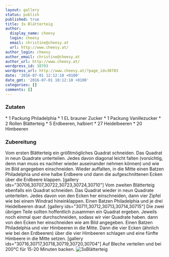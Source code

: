```yaml
---
layout: gallery
status: publish
published: true
title: 3x Blätterteig
author:
  display_name: cheesy
  login: cheesy
  email: christine@cheesy.at
  url: http://www.cheesy.at/
author_login: cheesy
author_email: christine@cheesy.at
author_url: http://www.cheesy.at/
wordpress_id: 30703
wordpress_url: http://www.cheesy.at/?page_id=30703
date: '2016-07-01 12:12:18 +0100'
date_gmt: '2016-07-01 10:12:18 +0100'
categories: []
comments: []
---
```

### Zutaten
\* 1 Packung Philadelphia
\* 1 EL brauner Zucker
\* 1 Packung Vanillezucker
\* 2 Rollen Blätterteig
\* 5 Erdbeeren, halbiert
\* 27 Heidelbeeren
\* 20 Himbeeren
### Zubereitung
Vom ersten Blätterteig ein größtmögliches Quadrat schneiden. Das Quadrat in neun Quadrate unterteilen. Jedes davon diagonal leicht falten (vorsichtig, denn man muss es nachher wieder auseinander nehmen können) und wie im Bild angegeben einschneiden. Wieder auffalten, in die Mitte einen Batzen Philadelphia und eine halbe Erdbeere und dann die aufgeschnittenen Ecken über die Erdbeere klappen.
[gallery ids="30706,30707,30722,30723,30724,30710"]
Vom zweiten Blätterteig ebenfalls ein Quadrat schneiden. Das Quadrat wieder in neun Quadrate unterteilen. Jedes davon von den Ecken her einschneiden, dann vier Zipfel wie bei einem Windrad hineinklappen. Einen Batzen Philadelphia und je drei Heidelbeeren drauf.
[gallery ids="30711,30712,30713,30714,30715"]
Die zwei übrigen Teile sollten hoffentlich zusammen ein Quadrat ergeben. Jeweils noch einmal quer durchschneiden, sodass wir vier Quadrate haben. dann von den Ecken her einschneiden wie am Bild angegeben. Einen Batzen Philadelphia und vier Himbeeren in die Mitte. Dann die vier Ecken (ähnlich wie bei den Erdbeeren) über die vier Himbeeren schlagen und eine fünfte Himbeere in die Mitte setzen.
[gallery ids="30716,30717,30718,30719,30720,30704"]
Auf Bleche verteilen und bei 200°C für 15-20 Minuten backen.
![3xBlätterteig](http://www.cheesy.at/wp-content/uploads/3xBlätterteig.jpg)
